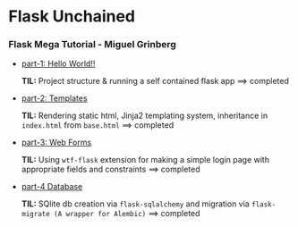 # Flask Unchained

### Flask Mega Tutorial - Miguel Grinberg
* [part-1: Hello World!!](https://blog.miguelgrinberg.com/post/the-flask-mega-tutorial-part-i-hello-world)

  **TIL:** Project structure & running a self contained flask app  ==> completed

* [part-2: Templates](https://blog.miguelgrinberg.com/post/the-flask-mega-tutorial-part-ii-templates)

  **TIL:** Rendering static html, Jinja2 templating system, inheritance in `index.html` from `base.html`  ==> completed

* [part-3: Web Forms](https://blog.miguelgrinberg.com/post/the-flask-mega-tutorial-part-iii-web-forms)

  **TIL:** Using `wtf-flask` extension for making a simple login page with
  appropriate fields and constraints  ==> completed

* [part-4 Database](https://blog.miguelgrinberg.com/post/the-flask-mega-tutorial-part-iv-database)

    **TIL:** SQlite db creation via `flask-sqlalchemy` and migration via `flask-migrate (A wrapper for Alembic)`  ==> completed
